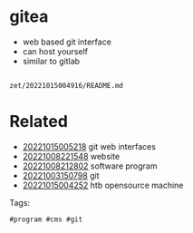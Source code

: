 # gitea

- web based git interface
- can host yourself
- similar to gitlab

```
```

` zet/20221015004916/README.md `

# Related

- [20221015005218](/zet/20221015005218/README.md) git web interfaces
- [20221008221548](/zet/20221008221548/README.md) website
- [20221008212802](/zet/20221008212802/README.md) software program
- [20221003150798](/zet/20221003150798/README.md) git
- [20221015004252](/zet/20221015004252/README.md) htb opensource machine

Tags:

    #program #cms #git
